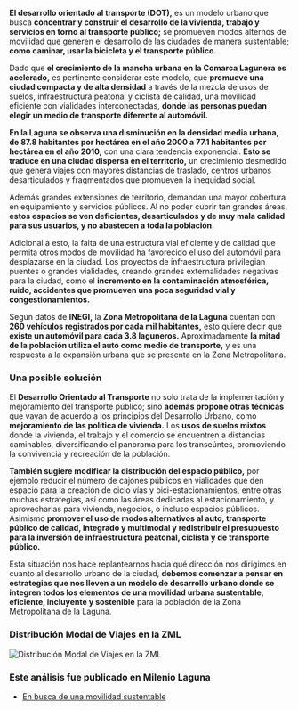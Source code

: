 
**El desarrollo orientado al transporte (DOT),** es un modelo urbano que busca **concentrar y construir el desarrollo de la vivienda, trabajo y servicios en torno al transporte público;** se promueven modos alternos de movilidad que generen el desarrollo de las ciudades de manera sustentable; **como caminar, usar la bicicleta y el transporte público.**

Dado que **el crecimiento de la mancha urbana en la Comarca Lagunera es acelerado,** es pertinente considerar este modelo, que **promueve una ciudad compacta y de alta densidad** a través de la mezcla de usos de suelos, infraestructura peatonal y ciclista de calidad, una movilidad eficiente con vialidades interconectadas, **donde las personas puedan elegir un medio de transporte diferente al automóvil.**

**En la Laguna se observa una disminución en la densidad media urbana, de 87.8 habitantes por hectárea en el año 2000 a 77.1 habitantes por hectárea en el año 2010,** con una clara tendencia exponencial. **Esto se traduce en una ciudad dispersa en el territorio,** un crecimiento desmedido que genera viajes con mayores distancias de traslado, centros urbanos desarticulados y fragmentados que promueven la inequidad social.

Además grandes extensiones de territorio, demandan una mayor cobertura en equipamiento y servicios públicos. Al no poder cubrir tan grandes áreas, **estos espacios se ven deficientes, desarticulados y de muy mala calidad para sus usuarios, y no abastecen a toda la población.**

Adicional a esto, la falta de una estructura vial eficiente y de calidad que permita otros modos de movilidad ha favorecido el uso del automóvil para desplazarse en la ciudad. Los proyectos de infraestructura privilegian puentes o grandes vialidades, creando grandes externalidades negativas para la ciudad, como el **incremento en la contaminación atmosférica, ruido, accidentes que promueven una poca seguridad vial y congestionamientos.**

Según datos de **INEGI,** la **Zona Metropolitana de la Laguna** cuentan con **260 vehículos registrados por cada mil habitantes,** esto quiere decir que **existe un automóvil para cada 3.8 laguneros.** Aproximadamente **la mitad de la población utiliza el auto como medio de transporte,** y es una respuesta a la expansión urbana que se presenta en la Zona Metropolitana.

### Una posible solución

El **Desarrollo Orientado al Transporte** no solo trata de la implementación y mejoramiento del transporte público; sino **además propone otras técnicas** que vayan de acuerdo a los principios del Desarrollo Urbano, como **mejoramiento de las política de vivienda.** Los **usos de suelos mixtos** donde la vivienda, el trabajo y el comercio se encuentren a distancias caminables, diversificando el panorama para los transeúntes, promoviendo la convivencia y recreación de la población.

**También sugiere modificar la distribución del espacio público,** por ejemplo reducir el número de cajones públicos en vialidades que den espacio para la creación de ciclo vías y bici-estacionamientos, entre otras muchas estrategias, así como las áreas dedicadas al estacionamiento, y aprovecharlas para vivienda, negocios, o incluso espacios públicos. Asimismo **promover el uso de modos alternativos al auto, transporte público de calidad, integrado y multimodal y redistribuir el presupuesto para la inversión de infraestructura peatonal, ciclista y de transporte público.**

Esta situación nos hace replantearnos hacia qué dirección nos dirigimos en cuanto al desarrollo urbano de la ciudad, **debemos comenzar a pensar en estrategias que nos lleven a un modelo de desarrollo urbano donde se integren todos los elementos de una movilidad urbana sustentable, eficiente, incluyente y sostenible** para la población de la Zona Metropolitana de la Laguna.

### Distribución Modal de Viajes en la ZML

<img class="img-resposive" src="en-busca-de-una-movilidad-sustentable/distribucion-modal-viajes-zml.png" alt="Distribución Modal de Viajes en la ZML">

### Este análisis fue publicado en Milenio Laguna

* [En busca de una movilidad sustentable](http://www.milenio.com/region/Implan_Torreon-movilidad_sustentable-Desarrollo_Orientado_al_Transporte_0_746925385.html)
